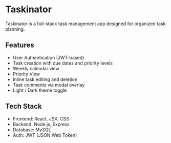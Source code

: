 # Taskinator

Taskinator is a full-stack task management app designed for organized task planning.

## Features

- User Authentication (JWT-based)
- Task creation with due dates and priority levels
- Weekly calendar view
- Priority View
- Inline task editing and deletion
- Task comments via modal overlay
- Light / Dark theme toggle

## Tech Stack

- Frontend: React, JSX, CSS
- Backend: Node.js, Express
- Database: MySQL
- Auth: JWT (JSON Web Token)


